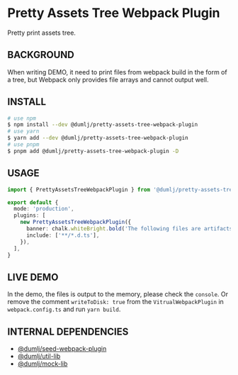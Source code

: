 <!-- This file is dynamically generated. please edit in __readme__ -->

# Pretty Assets Tree Webpack Plugin

Pretty print assets tree.

## BACKGROUND

When writing DEMO, it need to print files from webpack build in the form of a tree, but Webpack only provides file arrays and cannot output well.

## INSTALL

```bash
# use npm
$ npm install --dev @dumlj/pretty-assets-tree-webpack-plugin
# use yarn
$ yarn add --dev @dumlj/pretty-assets-tree-webpack-plugin
# use pnpm
$ pnpm add @dumlj/pretty-assets-tree-webpack-plugin -D
```

## USAGE

```ts
import { PrettyAssetsTreeWebpackPlugin } from '@dumlj/pretty-assets-tree-webpack-plugin'

export default {
  mode: 'production',
  plugins: [
    new PrettyAssetsTreeWebpackPlugin({
      banner: chalk.whiteBright.bold('The following files are artifacts.'),
      include: ['**/*.d.ts'],
    }),
  ],
}
```

## LIVE DEMO

In the demo, the files is output to the memory, please check the `console`.
Or remove the comment `writeToDisk: true` from the `VitrualWebpackPlugin` in `webpack.config.ts` and run `yarn build`.

<dumlj-stackblitz height="800px" src="@dumlj-example/pretty-assets-tree-webpack-plugin"></dumlj-stackblitz>

## INTERNAL DEPENDENCIES

- [@dumlj/seed-webpack-plugin](https://github.com/dumlj/dumlj-build/tree/main/@webpack-plugin/seed-webpack-plugin)
- [@dumlj/util-lib](https://github.com/dumlj/dumlj-build/tree/main/@lib/util-lib)
- [@dumlj/mock-lib](https://github.com/dumlj/dumlj-build/tree/main/@lib/mock-lib)
